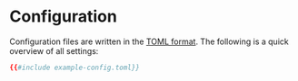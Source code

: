 # Configuration

Configuration files are written in the [TOML format](https://toml.io/). The following is a quick overview of all settings:

```toml
{{#include example-config.toml}}
```

